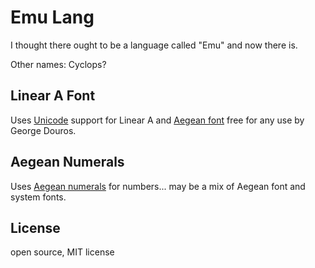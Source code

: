 # Emu Lang

I thought there ought to be a language called "Emu" and now there is.

Other names: Cyclops?

## Linear A Font

Uses <a href="http://unicode.org/charts/PDF/U10600.pdf">Unicode</a> support for Linear A
and <a href="http://users.teilar.gr/~g1951d/">Aegean font</a> free for any use by
George Douros.

## Aegean Numerals

Uses <a href="https://en.wikipedia.org/wiki/Aegean_numerals">Aegean numerals</a> for numbers... may be a mix of Aegean font and system fonts.

## License

open source, MIT license

